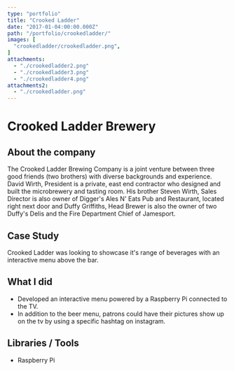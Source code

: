```yaml
---
type: "portfolio"
title: "Crooked Ladder"
date: "2017-01-04:00:00.000Z"
path: "/portfolio/crookedladder/"
images: [
  "crookedladder/crookedladder.png",
]
attachments:
  - "./crookedladder2.png"
  - "./crookedladder3.png"
  - "./crookedladder4.png"
attachments2:
  - "./crookedladder.png"
---
```


# Crooked Ladder Brewery

## About the company
The Crooked Ladder Brewing Company is a joint venture between three good friends (two brothers) with diverse backgrounds and experience. David Wirth, President is a private, east end contractor who designed and built the microbrewery and tasting room. His brother Steven Wirth, Sales Director is also owner of Digger's Ales N' Eats Pub and Restaurant, located right next door and Duffy Griffiths, Head Brewer is also the owner of two Duffy's Delis and the Fire Department Chief of Jamesport.

## Case Study

Crooked Ladder was looking to showcase it's range of beverages with an interactive menu above the bar.

## What I did
- Developed an interactive menu powered by a Raspberry Pi connected to the TV. 
- In addition to the beer menu, patrons could have their pictures show up on the tv by using a specific hashtag on instagram.

## Libraries / Tools
- Raspberry Pi

